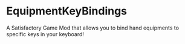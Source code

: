 # EquipmentKeyBindings
 A Satisfactory Game Mod that allows you to bind hand equipments to specific keys in your keyboard!
